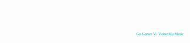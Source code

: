<html lang="en"><head>
	<meta charset="UTF-8">
	<meta name="viewport" content="width=device-width, initial-scale=1.0">
	<title>Lofties Windows</title>
	<link rel="stylesheet" href="https://fonts.googleapis.com/css2?family=UnifrakturMaguntia&display=swap">
	<style>header {
			background-size: 100%;
			padding: 50px;
			display: flex;
			flex-direction: column;
			background-position: center 65%;
			font-family: "UnifrakturMaguntia";
			background-image: url("https://images.unsplash.com/photo-1534447677768-be436bb09401?ixlib=rb-1.2.1&auto=format&fit=crop&w=750&q=80");
			position: relative;
		}.triangle-container {
			display: flex;
			justify-content: center;
			align-items: flex-start;
			position: absolute;
			top: 0;
			left: 0;
			width: 100%;
			height: 100%;
			overflow: hidden;
		}.triangle {
			width: 9vw;
			height: 10vw;
			background-color: #FF0000;
			transform: rotate(45deg);
			margin: 0.0vw;
		}nav {
			position: absolute;
			top: 20;
			left: -72;
			display: flex;
			align-items: center;
			padding: 0 80px;
			height: 50px;
			background-color: none;
		}nav ul {
			list-style: none;
			margin: 0;
			padding: 0;
			display: flex;
			flex-direction: column;
			align-items: center;
			height: 100%;
			justify-content: space-around;
		}nav li {
			margin-bottom: 1px;
			animation: zoomIn 2s ease forwards;
		}nav li:nth-child(1) img {
			filter: invert(100%) sepia(0%) saturate(1%) hue-rotate(280deg) brightness(104%) contrast(105%);
			transition: filter 2s ease;
		}nav li:nth-child(2) img {
			filter: invert(100%) sepia(0%) saturate(44%) hue-rotate(336deg) brightness(105%) contrast(98%);
			transition: filter 2s ease;
		}nav li:nth-child(3) img {
			filter: invert(100%) sepia(0%) saturate(12%) hue-rotate(110deg) brightness(105%) contrast(100%);
			transition: filter 2s ease;
		}nav img {
			height: 18px;
			transition: transform 0.5s ease;
		}nav li:hover img {
			transform: scale(2);
			filter: invert(0%) sepia(0%) saturate(100%) hue-rotate(0deg) brightness(100%) contrast(100%);
		}@keyframes zoomIn {
			from {
				transform: scale(0.1);
				opacity: 0;
			}
			to {
				transform: scale(1);
				opacity: 1;
			}
		}.tab-menu {
    display: flex;
    justify-content: flex-end;
    align-items: center;
    height: 1%;
    position: absolute;
    bottom: 5;
    right: 2;
    margin: 0;
    padding: 0px;
  text-align: center;
    color: #800000;
}.tab-menu li {
    list-style: none;
    margin: 0 0px;
    position: relative;
    cursor: pointer;
    font-size: 10px;
    color: #00b3b3;
}.tab-menu li:hover .tab-hover {
    display: block;
}.tab-menu li .tab-hover {
    display: none;
    position: absolute;
    top: calc(100% + 10px);
    left: 50%;
    transform: translateX(-50%);
    background-color: #00b3b3;
    color: #800000;
    padding: 10px;
    border-radius: 5px;
    box-shadow: 0 0 10px #800000;
    z-index: 1;
    text-align: center;
    font-size: 8px;
}.tab-menu li:nth-child(1) .tab-hover {
    width: 100px;
}.tab-menu li:nth-child(2) .tab-hover {
    width: 120px;
}.tab-menu li:nth-child(3) .tab-hover {
    width: 90px;
}.tab-menu li img {
    height: 14px;
    margin-right: 0px;
    vertical-align: middle;
}h1 {
			color: #00b3b3;
			font-size: 25px;
			transform: translateY(40px);
			animation: fade-in-out 20s infinite;
			text-shadow: 0 0 5px #800000, 0 0 10px #9c2222, 0 0 20px #b83f3f, 0 0 30px #d35c5c, 0 0 40px #ed7979, 0 0 50px #00b3b3;
			letter-spacing: 4px;
			 position: absolute;
  top: -30px;
  right: 200px;
		}h1 span {
			display: inline-block;
			position: relative;
			transition: transform 1s ease-out;
		}h1 span:hover {
			transform: translateX(20px);
		}#typewriter-text {
    font-size: 9px;
    text-align: center;
    font-family: Arial, sans-serif;
    color: #00b3b3;
    position: relative;
    display: left;
    border-radius: 5px;
    animation: typing 6s steps(30, end) forwards, blink-caret .5s step-end infinite;
    top: 58px;
    right: 68px;
}@keyframes typing {
			from {
				width: 0;
			}
			to {
				width: 100%;
			}
		}@keyframes blink-caret {
			from, to {
				border-color: transparent;
			}
			50% {
				border-color: #333;
			}
		}@keyframes fade-in-out {
			0% {
				opacity: 0;
			}
			50% {
				opacity: 1;
			}
			100% {
				opacity: 0;
			}
		}@media only screen and (max-width: 600px) {
        }</style>
<script>
		window.addEventListener('load', () => {
			const canvas = document.getElementById('canvas');
			const context = canvas.getContext('2d');
			canvas.width = window.innerWidth;
			canvas.height = 100;
			const numOfTriangles = 14;
			const triangleWidth = canvas.width / numOfTriangles;
			const triangleHeight = Math.sqrt(0.2) / 2 * triangleWidth;
			const triangleColors = ['#FF0000', '#FF8000', '#FFFF00', '#80FF00', '#00FF00', '#00FF80', '#00FFFF', '#0080FF', '#0000FF', '#8000FF', '#FF00FF', '#FF0080', '#FFFFFF', '#000000'];
			const length = Math.min(numOfTriangles, triangleColors.length);
			for (let i = 0; i < length; i++) {
				context.beginPath();
				context.moveTo(i * triangleWidth, 0);
				context.lineTo((i + 0.414) * triangleWidth, triangleHeight);
				context.lineTo((i + 1) * triangleWidth, 0);
				context.closePath();
				context.fillStyle = triangleColors[i];
				context.fill();
			}
		});
	</script>
	
</head>
<body>
	<header>
		<div class="triangle-container">
			<canvas id="canvas"></canvas>
		</div>
		<h1><span>L</span><span>o</span><span>f</span><span>t</span><span>i</span><span>e</span><span>s</span><span>W</span><span>i</span><span>n</span><span>d</span><span>o</span><span>w</span><span>S</span></h1>
		<nav>
			<ul>
				<li><a href="#"><img src="https://img.icons8.com/clouds/32/000000/facebook.png" alt="Facebook"></a></li>
				<li><a href="#"><img src="https://img.icons8.com/clouds/32/000000/discord-logo.png" alt="Discord"></a></li>
				<li><a href="#"><img src="https://img.icons8.com/clouds/64/000000/youtube.png" alt="YouTube"></a></li>
			</ul>
		</nav>
	<ul class="tab-menu">
		<li>
			<img src="https://img.icons8.com/color/48/000000/controller.png" alt="Games">
			Games
			<div class="tab-hover">Why did the sun go to school? To get brighter!</div>
		</li>
		<li>
			<img src="https://img.icons8.com/color/48/000000/youtube-play.png" alt="Videos">
			Videos
			<div class="tab-hover">Why did the astronaut break up with his girlfriend? Because he needed his space!</div>
        </li>
        <li>
          <img src="https://img.icons8.com/color/48/000000/music.png" alt="Music">
          Music
          <div class="tab-hover">Why did the space cookie go to the doctor? Because it felt crummy!</div>
        </li>
    </ul><p id="typewriter-text"></p>
</header>
	<script>
		const text = "Attention all window lovers! Search our website for the squeegee and win a free clean!";
		let i = 0;
		function typeWriter() {
			if (i < text.length) {
				document.getElementById("typewriter-text").innerHTML += text.charAt(i);
				i++;
				setTimeout(typeWriter, Math.floor(Math.random() * 200) + 50); // randomize the typing speed
			}
		}
		typeWriter();
	</script>
</body></html>
